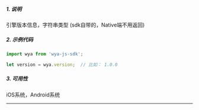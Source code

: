 ##### 1. 说明

引擎版本信息，字符串类型 (sdk自带的，Native端不用返回)

##### 2. 示例代码

```javascript
import wya from 'wya-js-sdk';

let version = wya.version;  // 比如： 1.0.0
```
##### 3. 可用性
iOS系统，Android系统

---------